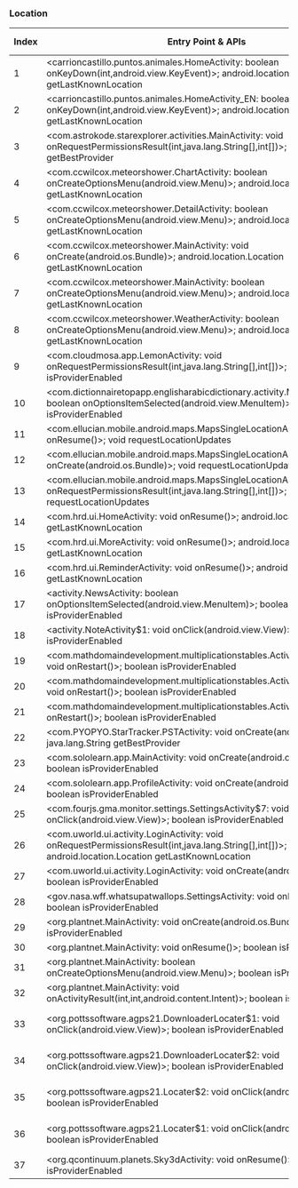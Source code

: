### Location
| Index | Entry Point & APIs | Screen shot | Resource id | Label |
| ------------- | ------------- | ------------- |-------------|-------------|
| 1 | <carrioncastillo.puntos.animales.HomeActivity: boolean onKeyDown(int,android.view.KeyEvent)>; android.location.Location getLastKnownLocation | ![](D:\COSMOS\output\py\Play_win8\Education\carrioncastillo.puntos.animales\carrioncastillo.puntos.animales.HomeActivity.png) |  | F |
| 2 | <carrioncastillo.puntos.animales.HomeActivity_EN: boolean onKeyDown(int,android.view.KeyEvent)>; android.location.Location getLastKnownLocation | ![](D:\COSMOS\output\py\Play_win8\Education\carrioncastillo.puntos.animales\carrioncastillo.puntos.animales.HomeActivity.png) |  | F |
| 3 | <com.astrokode.starexplorer.activities.MainActivity: void onRequestPermissionsResult(int,java.lang.String[],int[])>; java.lang.String getBestProvider | ![](D:\COSMOS\output\py\Play_win8\Education\com.astrokode.skyxplore\com.astrokode.starexplorer.activities.MainActivity.png) |  | |
| 4 | <com.ccwilcox.meteorshower.ChartActivity: boolean onCreateOptionsMenu(android.view.Menu)>; android.location.Location getLastKnownLocation | ![](D:\COSMOS\output\py\Play_win8\Education\com.ccwilcox.meteorshower\com.ccwilcox.meteorshower.ChartActivity.png) |  | T |
| 5 | <com.ccwilcox.meteorshower.DetailActivity: boolean onCreateOptionsMenu(android.view.Menu)>; android.location.Location getLastKnownLocation | ![](D:\COSMOS\output\py\Play_win8\Education\com.ccwilcox.meteorshower\com.ccwilcox.meteorshower.DetailActivity.png) |  | |
| 6 | <com.ccwilcox.meteorshower.MainActivity: void onCreate(android.os.Bundle)>; android.location.Location getLastKnownLocation | ![](D:\COSMOS\output\py\Play_win8\Education\com.ccwilcox.meteorshower\com.ccwilcox.meteorshower.MainActivity.png) |  | T |
| 7 | <com.ccwilcox.meteorshower.MainActivity: boolean onCreateOptionsMenu(android.view.Menu)>; android.location.Location getLastKnownLocation | ![](D:\COSMOS\output\py\Play_win8\Education\com.ccwilcox.meteorshower\com.ccwilcox.meteorshower.MainActivity.png) |  | T |
| 8 | <com.ccwilcox.meteorshower.WeatherActivity: boolean onCreateOptionsMenu(android.view.Menu)>; android.location.Location getLastKnownLocation | ![](D:\COSMOS\output\py\Play_win8\Education\com.ccwilcox.meteorshower\com.ccwilcox.meteorshower.WeatherActivity.png) |  | T |
| 9 | <com.cloudmosa.app.LemonActivity: void onRequestPermissionsResult(int,java.lang.String[],int[])>; boolean isProviderEnabled | ![](D:\COSMOS\output\py\Play_win8\Education\com.cloudmosa.puffinAcademy\com.cloudmosa.app.LemonActivity.png) |  | F |
| 10 | <com.dictionnairetopapp.englisharabicdictionary.activity.MainActivity: boolean onOptionsItemSelected(android.view.MenuItem)>; boolean isProviderEnabled | ![](D:\COSMOS\output\py\Play_win8\Education\com.dictionnairetopapp.englisharabicdictionary\com.dictionnairetopapp.englisharabicdictionary.activity.MainActivity.png) |  | F |
| 11 | <com.ellucian.mobile.android.maps.MapsSingleLocationActivity: void onResume()>; void requestLocationUpdates | ![](D:\COSMOS\output\py\Play_win8\Education\edu.ulalafayette.mobileapp\com.ellucian.mobile.android.maps.MapsSingleLocationActivity.png) |  | T |
| 12 | <com.ellucian.mobile.android.maps.MapsSingleLocationActivity: void onCreate(android.os.Bundle)>; void requestLocationUpdates | ![](D:\COSMOS\output\py\Play_win8\Education\edu.ulalafayette.mobileapp\com.ellucian.mobile.android.maps.MapsSingleLocationActivity.png) |  | T |
| 13 | <com.ellucian.mobile.android.maps.MapsSingleLocationActivity: void onRequestPermissionsResult(int,java.lang.String[],int[])>; void requestLocationUpdates | ![](D:\COSMOS\output\py\Play_win8\Education\edu.ulalafayette.mobileapp\com.ellucian.mobile.android.maps.MapsSingleLocationActivity.png) |  | T |
| 14 | <com.hrd.ui.HomeActivity: void onResume()>; android.location.Location getLastKnownLocation | ![](D:\COSMOS\output\py\Play_win8\Education\com.hrd.vocabulary\com.hrd.ui.HomeActivity.png) |  | F |
| 15 | <com.hrd.ui.MoreActivity: void onResume()>; android.location.Location getLastKnownLocation | ![](D:\COSMOS\output\py\Play_win8\Education\com.hrd.vocabulary\com.hrd.ui.MoreActivity.png) |  | F |
| 16 | <com.hrd.ui.ReminderActivity: void onResume()>; android.location.Location getLastKnownLocation | ![](D:\COSMOS\output\py\Play_win8\Education\com.hrd.vocabulary\com.hrd.ui.ReminderActivity.png) |  | F |
| 17 | <activity.NewsActivity: boolean onOptionsItemSelected(android.view.MenuItem)>; boolean isProviderEnabled | ![](D:\COSMOS\output\py\Play_win8\Education\com.jquiz.ged\activity.NewsActivity.png) |  | D |
| 18 | <activity.NoteActivity$1: void onClick(android.view.View)>; boolean isProviderEnabled | ![](D:\COSMOS\output\py\Play_win8\Education\com.jquiz.ged\activity.NoteActivity.png) |  | F |
| 19 | <com.mathdomaindevelopment.multiplicationstables.ActivityGamesAmazon: void onRestart()>; boolean isProviderEnabled | ![](D:\COSMOS\output\py\Play_win8\Education\com.mathdomaindevelopment.multiplicationstables\com.mathdomaindevelopment.multiplicationstables.ActivityGamesAmazon.png) |  | F |
| 20 | <com.mathdomaindevelopment.multiplicationstables.ActivityGamesGoogle: void onRestart()>; boolean isProviderEnabled | ![](D:\COSMOS\output\py\Play_win8\Education\com.mathdomaindevelopment.multiplicationstables\com.mathdomaindevelopment.multiplicationstables.ActivityGamesGoogle.png) |  | F |
| 21 | <com.mathdomaindevelopment.multiplicationstables.ActivityMain: void onRestart()>; boolean isProviderEnabled | ![](D:\COSMOS\output\py\Play_win8\Education\com.mathdomaindevelopment.multiplicationstables\com.mathdomaindevelopment.multiplicationstables.ActivityMain.png) |  | |
| 22 | <com.PYOPYO.StarTracker.PSTActivity: void onCreate(android.os.Bundle)>; java.lang.String getBestProvider | ![](D:\COSMOS\output\py\Play_win8\Education\com.PYOPYO.StarTracker\com.PYOPYO.StarTracker.PSTActivity.png) |  | T |
| 23 | <com.sololearn.app.MainActivity: void onCreate(android.os.Bundle)>; boolean isProviderEnabled | ![](D:\COSMOS\output\py\Play_win8\Education\com.sololearn.sql\com.sololearn.app.MainActivity.png) |  | F |
| 24 | <com.sololearn.app.ProfileActivity: void onCreate(android.os.Bundle)>; boolean isProviderEnabled | ![](D:\COSMOS\output\py\Play_win8\Education\com.sololearn.sql\com.sololearn.app.ProfileActivity.png) |  | F |
| 25 | <com.fourjs.gma.monitor.settings.SettingsActivity$7: void onClick(android.view.View)>; boolean isProviderEnabled | ![](D:\COSMOS\output\py\Play_win8\Education\com.tylertech.sismobile\com.fourjs.gma.monitor.settings.SettingsActivity.png) |  | F |
| 26 | <com.uworld.ui.activity.LoginActivity: void onRequestPermissionsResult(int,java.lang.String[],int[])>; android.location.Location getLastKnownLocation | ![](D:\COSMOS\output\py\Play_win8\Education\com.uworld.nclex\com.uworld.ui.activity.LoginActivity.png) |  | D |
| 27 | <com.uworld.ui.activity.LoginActivity: void onCreate(android.os.Bundle)>; boolean isProviderEnabled | ![](D:\COSMOS\output\py\Play_win8\Education\com.uworld.nclex\com.uworld.ui.activity.LoginActivity.png) |  | F |
| 28 | <gov.nasa.wff.whatsupatwallops.SettingsActivity: void onResume()>; boolean isProviderEnabled | ![](D:\COSMOS\output\py\Play_win8\Education\gov.nasa.wff.whatsupatwallops\gov.nasa.wff.whatsupatwallops.SettingsActivity.png) |  | T |
| 29 | <org.plantnet.MainActivity: void onCreate(android.os.Bundle)>; boolean isProviderEnabled | ![](D:\COSMOS\output\py\Play_win8\Education\org.plantnet\org.plantnet.MainActivity.png) |  | D |
| 30 | <org.plantnet.MainActivity: void onResume()>; boolean isProviderEnabled | ![](D:\COSMOS\output\py\Play_win8\Education\org.plantnet\org.plantnet.MainActivity.png) |  | D |
| 31 | <org.plantnet.MainActivity: boolean onCreateOptionsMenu(android.view.Menu)>; boolean isProviderEnabled | ![](D:\COSMOS\output\py\Play_win8\Education\org.plantnet\org.plantnet.MainActivity.png) |  | D |
| 32 | <org.plantnet.MainActivity: void onActivityResult(int,int,android.content.Intent)>; boolean isProviderEnabled | ![](D:\COSMOS\output\py\Play_win8\Education\org.plantnet\org.plantnet.MainActivity.png) |  | D |
| 33 | <org.pottssoftware.agps21.DownloaderLocater$1: void onClick(android.view.View)>; boolean isProviderEnabled | ![](D:\COSMOS\output\py\Play_win8\Education\org.pottssoftware.agps21\org.pottssoftware.agps21.DownloaderLocater.png) | {'2131165188': <sensitive_component.SensitiveComponent.SensitiveView object at 0x0000012522C02D30>} | T |
| 34 | <org.pottssoftware.agps21.DownloaderLocater$2: void onClick(android.view.View)>; boolean isProviderEnabled | ![](D:\COSMOS\output\py\Play_win8\Education\org.pottssoftware.agps21\org.pottssoftware.agps21.DownloaderLocater.png) | {'2131165189': <sensitive_component.SensitiveComponent.SensitiveView object at 0x0000012523DC4710>} | T |
| 35 | <org.pottssoftware.agps21.Locater$2: void onClick(android.view.View)>; boolean isProviderEnabled | ![](D:\COSMOS\output\py\Play_win8\Education\org.pottssoftware.agps21\org.pottssoftware.agps21.Locater.png) | {'2131165189': <sensitive_component.SensitiveComponent.SensitiveView object at 0x00000125241FD2B0>} | T |
| 36 | <org.pottssoftware.agps21.Locater$1: void onClick(android.view.View)>; boolean isProviderEnabled | ![](D:\COSMOS\output\py\Play_win8\Education\org.pottssoftware.agps21\org.pottssoftware.agps21.Locater.png) | {'2131165188': <sensitive_component.SensitiveComponent.SensitiveView object at 0x00000125241FDFD0>} | T |
| 37 | <org.qcontinuum.planets.Sky3dActivity: void onResume()>; boolean isProviderEnabled | ![](D:\COSMOS\output\py\Play_win8\Education\org.qcontinuum.planets\org.qcontinuum.planets.Sky3dActivity.png) |  | T |
